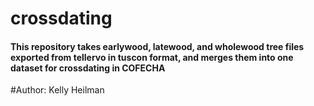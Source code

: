 # crossdating
#### This repository takes earlywood, latewood, and wholewood tree files exported from tellervo in tuscon format, and merges them into one dataset for crossdating in COFECHA

#Author: Kelly Heilman
